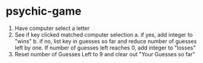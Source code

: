 # psychic-game

1. Have computer select a letter
2. See if key clicked matched computer selection
    a.  if yes, add integer to "wins"
    b. if no, list key in guesses so far and reduce number of guesses left by one. If number of guesses left reaches 0, add integer to "losses"
3. Reset number of Guesses Left to 9 and clear out "Your Guesses so far"